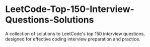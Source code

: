 # LeetCode-Top-150-Interview-Questions-Solutions
A collection of solutions to LeetCode's top 150 interview questions, designed for effective coding interview preparation and practice.
